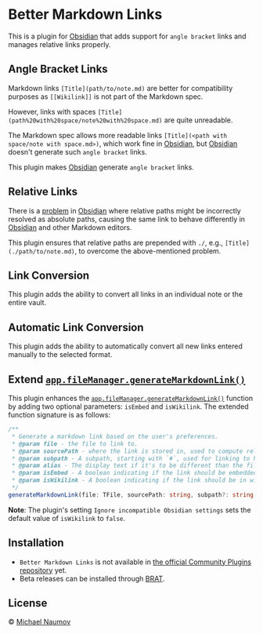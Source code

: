 # Better Markdown Links

This is a plugin for [Obsidian] that adds support for `angle bracket` links and manages relative links properly.

## Angle Bracket Links

Markdown links `[Title](path/to/note.md)` are better for compatibility purposes as `[[Wikilink]]` is not part of the Markdown spec.

However, links with spaces `[Title](path%20with%20space/note%20with%20space.md)` are quite unreadable.

The Markdown spec allows more readable links `[Title](<path with space/note with space.md>)`, which work fine in [Obsidian], but [Obsidian] doesn't generate such `angle bracket` links.

This plugin makes [Obsidian] generate `angle bracket` links.

## Relative Links

There is a [problem](https://forum.obsidian.md/t/add-settings-to-control-link-resolution-mode/69560) in [Obsidian] where relative paths might be incorrectly resolved as absolute paths, causing the same link to behave differently in [Obsidian] and other Markdown editors.

This plugin ensures that relative paths are prepended with `./`, e.g., `[Title](./path/to/note.md)`, to overcome the above-mentioned problem.

## Link Conversion

This plugin adds the ability to convert all links in an individual note or the entire vault.

## Automatic Link Conversion

This plugin adds the ability to automatically convert all new links entered manually to the selected format.

## Extend [`app.fileManager.generateMarkdownLink()`][generateMarkdownLink]

This plugin enhances the [`app.fileManager.generateMarkdownLink()`][generateMarkdownLink] function by adding two optional parameters: `isEmbed` and `isWikilink`. The extended function signature is as follows:

```typescript
/**
 * Generate a markdown link based on the user's preferences.
 * @param file - the file to link to.
 * @param sourcePath - where the link is stored in, used to compute relative links.
 * @param subpath - A subpath, starting with `#`, used for linking to headings or blocks.
 * @param alias - The display text if it's to be different than the file name. Pass empty string to use file name.
 * @param isEmbed - A boolean indicating if the link should be embedded. If omitted or `undefined`, the function behaves as its original version.
 * @param isWikilink - A boolean indicating if the link should be in wiki-link format. If omitted or `undefined`, the function behaves as its original version.
 */
generateMarkdownLink(file: TFile, sourcePath: string, subpath?: string, alias?: string, isEmbed?: boolean, isWikilink?: boolean): string
```

**Note**: The plugin's setting `Ignore incompatible Obsidian settings` sets the default value of `isWikilink` to `false`.

## Installation

- `Better Markdown Links` is not available in [the official Community Plugins repository](https://obsidian.md/plugins) yet.
- Beta releases can be installed through [BRAT](https://github.com/TfTHacker/obsidian42-brat).

## License

© [Michael Naumov](https://github.com/mnaoumov/)

[Obsidian]: https://obsidian.md/

[generateMarkdownLink]: https://github.com/obsidianmd/obsidian-api/blob/ea526e2459ad3f188c994862a9b106d94bf0f692/obsidian.d.ts#L1435
